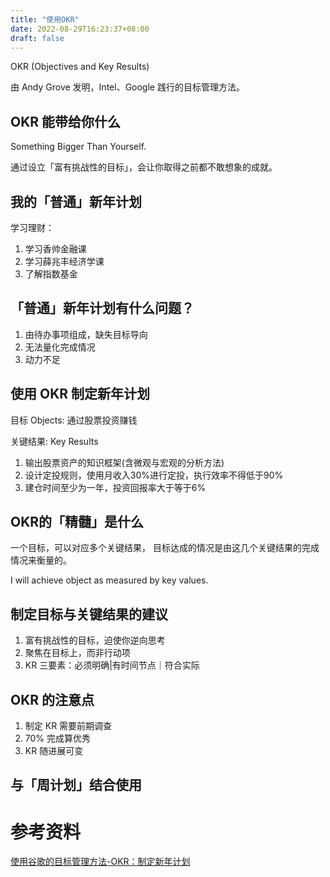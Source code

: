 ```yaml
---
title: "使用OKR"
date: 2022-08-29T16:23:37+08:00
draft: false
---
```

OKR (Objectives and Key Results)

由 Andy Grove 发明，Intel、Google 践行的目标管理方法。

## OKR 能带给你什么
Something Bigger Than Yourself. 

通过设立「富有挑战性的目标」，会让你取得之前都不敢想象的成就。

## 我的「普通」新年计划
学习理财：
1. 学习香帅金融课
2. 学习薛兆丰经济学课
3. 了解指数基金

## 「普通」新年计划有什么问题？
1. 由待办事项组成，缺失目标导向
2. 无法量化完成情况
3. 动力不足

## 使用 OKR 制定新年计划
目标 Objects: 通过股票投资赚钱

关键结果: Key Results
1. 输出股票资产的知识框架(含微观与宏观的分析方法)
2. 设计定投规则，使用月收入30%进行定投，执行效率不得低于90%
3. 建仓时间至少为一年，投资回报率大于等于6%

## OKR的「精髓」是什么
一个目标，可以对应多个关键结果，
目标达成的情况是由这几个关键结果的完成情况来衡量的。

I will achieve object as measured by key values.

## 制定目标与关键结果的建议
1. 富有挑战性的目标，迫使你逆向思考
2. 聚焦在目标上，而非行动项
3. KR 三要素：必须明确|有时间节点｜符合实际

## OKR 的注意点
1. 制定 KR 需要前期调查
2. 70% 完成算优秀
3. KR 随进展可变

## 与「周计划」结合使用

# 参考资料
[使用谷歌的目标管理方法-OKR：制定新年计划](https://www.bilibili.com/video/BV1q7411t7KT?spm_id_from=333.999.0.0&vd_source=c0bd412f4e3efd5d80e196d81c024209)